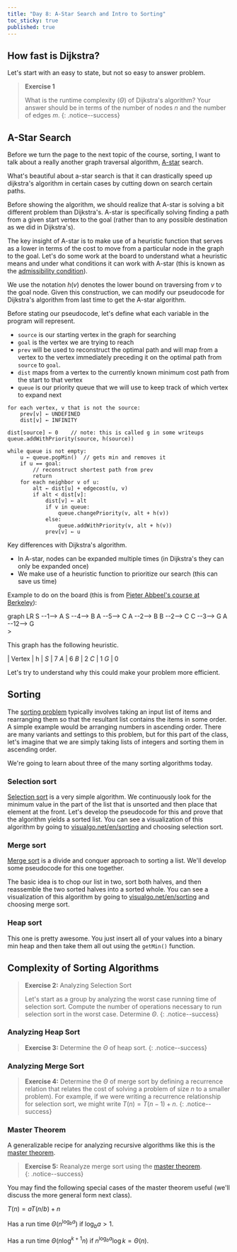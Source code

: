 ```yaml
---
title: "Day 8: A-Star Search and Intro to Sorting"
toc_sticky: true
published: true
---
```


## How fast is Dijkstra?

Let's start with an easy to state, but not so easy to answer problem.

> **Exercise 1**
>
> What is the runtime complexity ($\Theta$) of Dijkstra's algorithm?  Your answer should be in terms of the number of nodes $n$ and the number of edges $m$.
{: .notice--success}


## A-Star Search

Before we turn the page to the next topic of the course, sorting, I want to talk about a really another graph traversal algorithm, [A-star](https://en.wikipedia.org/wiki/A*_search_algorithm) search.

What's beautiful about a-star search is that it can drastically speed up dijkstra's algorithm in certain cases by cutting down on search certain paths.

Before showing the algorithm, we should realize that A-star is solving a bit different problem than Dijkstra's.  A-star is specifically solving finding a path from a given start vertex to the goal (rather than to any possible destination as we did in Dijkstra's).

The key insight of A-star is to make use of a heuristic function that serves as a lower in terms of the cost to move from a particular node in the graph to the goal.  Let's do some work at the board to understand what a heuristic means and under what conditions it can work with A-star (this is known as the [admissibility condition](https://en.wikipedia.org/wiki/Admissible_heuristic)).

We use the notation $h(v)$ denotes the lower bound on traversing from $v$ to the goal node.  Given this construction, we can modify our pseudocode for Dijkstra's algorithm from last time to get the A-star algorithm.

Before stating our pseudocode, let's define what each variable in the program will represent.

* ``source`` is our starting vertex in the graph for searching
* ``goal`` is the vertex we are trying to reach
* ``prev`` will be used to reconstruct the optimal path and will map from a vertex to the vertex immediately preceding it on the optimal path from ``source`` to ``goal``.
* ``dist`` maps from a vertex to the currently known minimum cost path from the start to that vertex
* ``queue`` is our priority queue that we will use to keep track of which vertex to expand next

```
for each vertex, v that is not the source:
    prev[v] ← UNDEFINED
    dist[v] ← INFINITY

dist[source] ← 0    // note: this is called g in some writeups
queue.addWithPriority(source, h(source))

while queue is not empty:
    u ← queue.popMin()  // gets min and removes it
    if u == goal:
        // reconstruct shortest path from prev
        return
    for each neighbor v of u:
        alt ← dist[u] + edgecost(u, v)
        if alt < dist[v]:
            dist[v] ← alt
            if v in queue:
                queue.changePriority(v, alt + h(v))
            else:
                queue.addWithPriority(v, alt + h(v))
            prev[v] ← u
```

Key differences with Dijkstra's algorithm.
* In A-star, nodes can be expanded multiple times (in Dijkstra's they can only be expanded once)
* We make use of a heuristic function to prioritize our search (this can save us time)

Example to do on the board (this is from [Pieter Abbeel's course at Berkeley](https://www.youtube.com/watch?v=DhtSZhakyOo)):

<div class="mermaid">
graph LR
  S --1--> A
  S --4--> B
  A --5--> C
  A --2--> B
  B --2--> C
  C --3--> G
  A --12--> G
</div>>

This graph has the following heuristic.

| Vertex | h |
$S$ | 7
$A$ | 6
$B$ | 2
$C$ | 1
$G$ | 0

Let's try to understand why this could make your problem more efficient.

## Sorting

The [sorting problem](https://en.wikipedia.org/wiki/Sorting_algorithm) typically involves taking an input list of items and rearranging them so that the resultant list contains the items in some order.  A simple example would be arranging numbers in ascending order.  There are many variants and settings to this problem, but for this part of the class, let's imagine that we are simply taking lists of integers and sorting them in ascending order.

We're going to learn about three of the many sorting algorithms today.

### Selection sort

[Selection sort](https://en.wikipedia.org/wiki/Selection_sort) is a very simple algorithm.  We continuously look for the minimum value in the part of the list that is unsorted and then place that element at the front.  Let's develop the pseudocode for this and prove that the algorithm yields a sorted list.  You can see a visualization of this algorithm by going to [visualgo.net/en/sorting](https://visualgo.net/en/sorting) and choosing selection sort.

### Merge sort

[Merge sort](https://en.wikipedia.org/wiki/Merge_sort) is a divide and conquer approach to sorting a list.  We'll develop some pseudocode for this one together.

The basic idea is to chop our list in two, sort both halves, and then reassemble the two sorted halves into a sorted whole.  You can see a visualization of this algorithm by going to [visualgo.net/en/sorting](https://visualgo.net/en/sorting) and choosing merge sort.

### Heap sort

This one is pretty awesome.  You just insert all of your values into a binary min heap and then take them all out using the ``getMin()`` function.

## Complexity of Sorting Algorithms

> **Exercise 2:** Analyzing Selection Sort
>
> Let's start as a group by analyzing the worst case running time of selection sort.  Compute the number of operations necessary to run selection sort in the worst case.  Determine $\Theta$.
{: .notice--success}

### Analyzing Heap Sort

> **Exercise 3:** Determine the $\Theta$ of heap sort.
{: .notice--success}

### Analyzing Merge Sort

> **Exercise 4:** Determine the $\Theta$ of merge sort by defining a recurrence relation that relates the cost of solving a problem of size $n$ to a smaller problem).  For example, if we were writing a recurrence relationship for selection sort, we might write $T(n) = T(n-1) + n$.
{: .notice--success}

### Master Theorem

A generalizable recipe for analyzing recursive algorithms like this is the [master theorem](https://en.wikipedia.org/wiki/Master_theorem_(analysis_of_algorithms)).  

> **Exercise 5:** Reanalyze merge sort using the [master theorem](https://en.wikipedia.org/wiki/Master_theorem_(analysis_of_algorithms)).  
{: .notice--success}


You may find the following special cases of the master theorem useful (we'll discuss the more general form next class).

$T(n) = a T(n/b) + n$

Has a run time $\Theta(n^{\log_{b}{a}})$ if $\log_{b}{a} > 1$.

Has a run time $\Theta(n \log^{k+1} n)$ if $n^{\log_{b}{a}} \log{k} = \Theta(n)$.